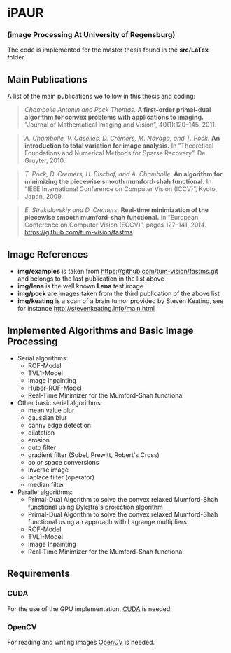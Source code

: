 # iPAUR
### (image Processing At University of Regensburg)

The code is implemented for the master thesis found in the **src/LaTex** folder.

## Main Publications

A list of the main publications we follow in this thesis and coding:
> *Chambolle Antonin and Pock Thomas.* **A first-order primal-dual algorithm for convex problems with applications to imaging.** ”Journal of Mathematical Imaging and Vision”, 40(1):120–145, 2011.

> *A. Chambolle, V. Caselles, D. Cremers, M. Novaga, and T. Pock.* **An introduction to total variation for image analysis.** In ”Theoretical Foundations and Numerical Methods for Sparse Recovery”. De Gruyter, 2010.

> *T. Pock, D. Cremers, H. Bischof, and A. Chambolle.* **An algorithm for minimizing the piecewise smooth mumford-shah functional.** In ”IEEE International Conference on Computer Vision (ICCV)”, Kyoto, Japan, 2009.

> *E. Strekalovskiy and D. Cremers.* **Real-time minimization of the piecewise smooth mumford-shah functional.** In ”European Conference on Computer Vision (ECCV)”, pages 127–141, 2014. https://github.com/tum-vision/fastms.

## Image References

* **img/examples** is taken from https://github.com/tum-vision/fastms.git and belongs to the last publication in the list above
* **img/lena** is the well known **Lena** test image
* **img/pock** are images taken from the third publication of the above list
* **img/keating** is a scan of a brain tumor provided by Steven Keating, see for instance http://stevenkeating.info/main.html

## Implemented Algorithms and Basic Image Processing

* Serial algorithms:
  * ROF-Model
  * TVL1-Model
  * Image Inpainting
  * Huber-ROF-Model
  * Real-Time Minimizer for the Mumford-Shah functional
* Other basic serial algorithms:
  * mean value blur
  * gaussian blur
  * canny edge detection
  * dilatation
  * erosion
  * duto filter
  * gradient filter (Sobel, Prewitt, Robert's Cross)
  * color space conversions
  * inverse image
  * laplace filter (operator)
  * median filter
* Parallel algorithms:
  * Primal-Dual Algorithm to solve the convex relaxed Mumford-Shah functional using Dykstra's projection algorithm
  * Primal-Dual Algorithm to solve the convex relaxed Mumford-Shah functional using an approach with Lagrange multipliers
  * ROF-Model
  * TVL1-Model
  * Image Inpainting
  * Real-Time Minimizer for the Mumford-Shah functional

## Requirements

### CUDA

For the use of the GPU implementation, [CUDA](https://developer.nvidia.com/cuda-downloads) is needed.

### OpenCV

For reading and writing images [OpenCV](http://opencv.org/downloads.html) is needed.